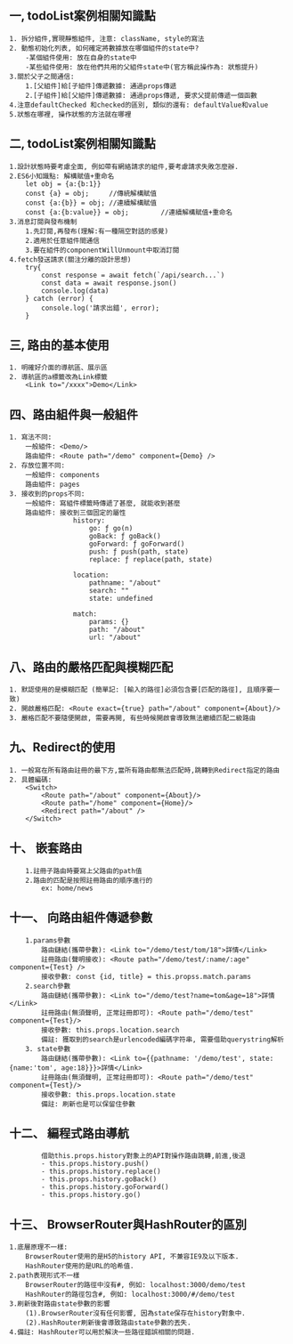 ## 一, todoList案例相關知識點
    1. 拆分組件,實現靜態組件, 注意: className, style的寫法
    2. 動態初始化列表, 如何確定將數據放在哪個組件的state中?
        -某個組件使用: 放在自身的state中
        -某些組件使用: 放在他們共用的父組件state中(官方稱此操作為: 狀態提升)
    3.關於父子之間通信:
        1.[父組件]給[子組件]傳遞數據: 通過props傳遞
        2.[子組件]給[父組件]傳遞數據: 通過props傳遞, 要求父提前傳遞一個函數
    4.注意defaultChecked 和checked的區別, 類似的還有: defaultValue和value
    5.狀態在哪裡, 操作狀態的方法就在哪裡

## 二, todoList案例相關知識點
    1.設計狀態時要考慮全面, 例如帶有網絡請求的組件,要考慮請求失敗怎麼辦.
    2.ES6小知識點: 解構賦值+重命名
        let obj = {a:{b:1}}
        const {a} = obj;     //傳統解構賦值
        const {a:{b}} = obj; //連續解構賦值
        const {a:{b:value}} = obj;        //連續解構賦值+重命名
    3.消息訂閱與發布機制
        1.先訂閱,再發布(理解:有一種隔空對話的感覺)
        2.適用於任意組件間通信
        3.要在組件的componentWillUnmount中取消訂閱
    4.fetch發送請求(關注分離的設計思想)
        try{
            const response = await fetch(`/api/search...`)
            const data = await response.json()
            console.log(data)
        } catch (error) {
            console.log('請求出錯', error);
        }

## 三, 路由的基本使用
    1. 明確好介面的導航區、展示區
    2. 導航區的a標籤改為Link標籤
        <Link to="/xxxx">Demo</Link>


## 四、路由組件與一般組件
    1. 寫法不同:
        一般組件: <Demo/>
        路由組件: <Route path="/demo" component={Demo} />
    2. 存放位置不同:
        一般組件: components
        路由組件: pages
    3. 接收到的props不同:
        一般組件: 寫組件標籤時傳遞了甚麼, 就能收到甚麼
        路由組件: 接收到三個固定的屬性
                    history:
                        go: ƒ go(n)
                        goBack: ƒ goBack()
                        goForward: ƒ goForward()
                        push: ƒ push(path, state)
                        replace: ƒ replace(path, state)

                    location:
                        pathname: "/about"
                        search: ""
                        state: undefined

                    match:
                        params: {}
                        path: "/about"
                        url: "/about"


## 八、路由的嚴格匹配與模糊匹配
    1. 默認使用的是模糊匹配 (簡單記: [輸入的路徑]必須包含要[匹配的路徑], 且順序要一致)
    2. 開啟嚴格匹配: <Route exact={true} path="/about" component={About}/>
    3. 嚴格匹配不要隨便開啟, 需要再開, 有些時候開啟會導致無法繼續匹配二級路由

## 九、Redirect的使用
    1. 一般寫在所有路由註冊的最下方,當所有路由都無法匹配時,跳轉到Redirect指定的路由
    2. 具體編碼:
        <Switch>
            <Route path="/about" component={About}/>
            <Route path="/home" component={Home}/>
            <Redirect path="/about" />
        </Switch>

        
## 十、 嵌套路由
        1.註冊子路由時要寫上父路由的path值
        2.路由的匹配是按照註冊路由的順序進行的
            ex: home/news
## 十一、 向路由組件傳遞參數
        1.params參數
            路由鏈結(攜帶參數): <Link to="/demo/test/tom/18">詳情</Link>
            註冊路由(聲明接收): <Route path="/demo/test/:name/:age" component={Test} />
            接收參數: const {id, title} = this.propss.match.params
        2.search參數
            路由鏈結(攜帶參數): <Link to="/demo/test?name=tom&age=18">詳情</Link>
            註冊路由(無須聲明, 正常註冊即可): <Route path="/demo/test" component={Test}/>
            接收參數: this.props.location.search
            備註: 獲取到的search是urlencoded編碼字符串, 需要借助querystring解析
        3. state參數
            路由鏈結(攜帶參數): <Link to={{pathname: '/demo/test', state:{name:'tom', age:18}}}>詳情</Link>
            註冊路由(無須聲明, 正常註冊即可): <Route path="/demo/test" component={Test}/>
            接收參數: this.props.location.state
            備註: 刷新也是可以保留住參數
            

## 十二、 編程式路由導航
            借助this.props.history對象上的API對操作路由跳轉,前進,後退
            - this.props.history.push()
            - this.props.history.replace()
            - this.props.history.goBack()
            - this.props.history.goForward()
            - this.props.history.go()

## 十三、 BrowserRouter與HashRouter的區別
    1.底層原理不一樣:
        BrowserRouter使用的是H5的history API, 不兼容IE9及以下版本.
        HashRouter使用的是URL的哈希值.
    2.path表現形式不一樣
        BrowserRouter的路徑中沒有#, 例如: localhost:3000/demo/test
        HashRouter的路徑包含#, 例如: localhost:3000/#/demo/test
    3.刷新後對路由state參數的影響
        (1).BrowserRouter沒有任何影響, 因為state保存在history對象中.
        (2).HashRouter刷新後會導致路由state參數的丟失.
    4.備註: HashRouter可以用於解決一些路徑錯誤相關的問題.

